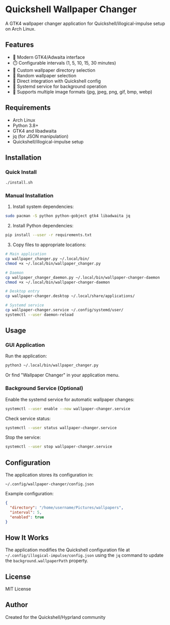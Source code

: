# Quickshell Wallpaper Changer

A GTK4 wallpaper changer application for Quickshell/illogical-impulse setup on Arch Linux.

## Features

- 🎨 Modern GTK4/Adwaita interface
- ⏱️ Configurable intervals (1, 5, 10, 15, 30 minutes)
- 📁 Custom wallpaper directory selection
- 🔄 Random wallpaper selection
- 🎯 Direct integration with Quickshell config
- 🚀 Systemd service for background operation
- 📸 Supports multiple image formats (jpg, jpeg, png, gif, bmp, webp)

## Requirements

- Arch Linux
- Python 3.8+
- GTK4 and libadwaita
- jq (for JSON manipulation)
- Quickshell/illogical-impulse setup

## Installation

### Quick Install

```bash
./install.sh
```

### Manual Installation

1. Install system dependencies:
```bash
sudo pacman -S python python-gobject gtk4 libadwaita jq
```

2. Install Python dependencies:
```bash
pip install --user -r requirements.txt
```

3. Copy files to appropriate locations:
```bash
# Main application
cp wallpaper_changer.py ~/.local/bin/
chmod +x ~/.local/bin/wallpaper_changer.py

# Daemon
cp wallpaper_changer_daemon.py ~/.local/bin/wallpaper-changer-daemon
chmod +x ~/.local/bin/wallpaper-changer-daemon

# Desktop entry
cp wallpaper-changer.desktop ~/.local/share/applications/

# Systemd service
cp wallpaper-changer.service ~/.config/systemd/user/
systemctl --user daemon-reload
```

## Usage

### GUI Application

Run the application:
```bash
python3 ~/.local/bin/wallpaper_changer.py
```

Or find "Wallpaper Changer" in your application menu.

### Background Service (Optional)

Enable the systemd service for automatic wallpaper changes:
```bash
systemctl --user enable --now wallpaper-changer.service
```

Check service status:
```bash
systemctl --user status wallpaper-changer.service
```

Stop the service:
```bash
systemctl --user stop wallpaper-changer.service
```

## Configuration

The application stores its configuration in:
```
~/.config/wallpaper-changer/config.json
```

Example configuration:
```json
{
  "directory": "/home/username/Pictures/wallpapers",
  "interval": 5,
  "enabled": true
}
```

## How It Works

The application modifies the Quickshell configuration file at `~/.config/illogical-impulse/config.json` using the `jq` command to update the `background.wallpaperPath` property.

## License

MIT License

## Author

Created for the Quickshell/Hyprland community